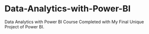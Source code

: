 # Data-Analytics-with-Power-BI
Data Analytics with Power BI Course Completed with My Final Unique Project of Power BI. 
